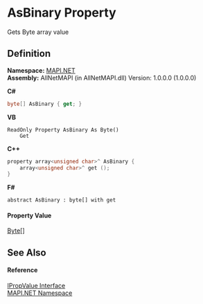 # AsBinary Property


Gets Byte array value



## Definition
**Namespace:** <a href="5bef4637-66f8-16d4-e5f4-4d0da57a1538.md">MAPI.NET</a>  
**Assembly:** AllNetMAPI (in AllNetMAPI.dll) Version: 1.0.0.0 (1.0.0.0)

**C#**
``` C#
byte[] AsBinary { get; }
```
**VB**
``` VB
ReadOnly Property AsBinary As Byte()
	Get
```
**C++**
``` C++
property array<unsigned char>^ AsBinary {
	array<unsigned char>^ get ();
}
```
**F#**
``` F#
abstract AsBinary : byte[] with get
```



#### Property Value
<a href="https://learn.microsoft.com/dotnet/api/system.byte" target="_blank" rel="noopener noreferrer">Byte</a>[]

## See Also


#### Reference
<a href="2a268271-39cd-b9bd-d434-1bd1ce5d3066.md">IPropValue Interface</a>  
<a href="5bef4637-66f8-16d4-e5f4-4d0da57a1538.md">MAPI.NET Namespace</a>  
